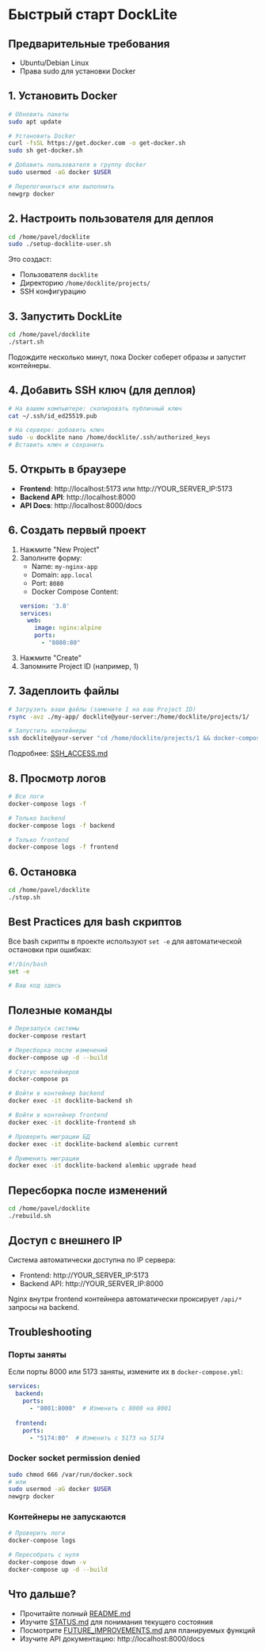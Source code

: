 # Быстрый старт DockLite

## Предварительные требования

- Ubuntu/Debian Linux
- Права sudo для установки Docker

## 1. Установить Docker

```bash
# Обновить пакеты
sudo apt update

# Установить Docker
curl -fsSL https://get.docker.com -o get-docker.sh
sudo sh get-docker.sh

# Добавить пользователя в группу docker
sudo usermod -aG docker $USER

# Перелогиниться или выполнить
newgrp docker
```

## 2. Настроить пользователя для деплоя

```bash
cd /home/pavel/docklite
sudo ./setup-docklite-user.sh
```

Это создаст:
- Пользователя `docklite`
- Директорию `/home/docklite/projects/`
- SSH конфигурацию

## 3. Запустить DockLite

```bash
cd /home/pavel/docklite
./start.sh
```

Подождите несколько минут, пока Docker соберет образы и запустит контейнеры.

## 4. Добавить SSH ключ (для деплоя)

```bash
# На вашем компьютере: скопировать публичный ключ
cat ~/.ssh/id_ed25519.pub

# На сервере: добавить ключ
sudo -u docklite nano /home/docklite/.ssh/authorized_keys
# Вставить ключ и сохранить
```

## 5. Открыть в браузере

- **Frontend**: http://localhost:5173 или http://YOUR_SERVER_IP:5173
- **Backend API**: http://localhost:8000
- **API Docs**: http://localhost:8000/docs

## 6. Создать первый проект

1. Нажмите "New Project"
2. Заполните форму:
   - Name: `my-nginx-app`
   - Domain: `app.local`
   - Port: `8080`
   - Docker Compose Content:
   ```yaml
   version: '3.8'
   services:
     web:
       image: nginx:alpine
       ports:
         - "8080:80"
   ```
3. Нажмите "Create"
4. Запомните Project ID (например, 1)

## 7. Задеплоить файлы

```bash
# Загрузить ваши файлы (замените 1 на ваш Project ID)
rsync -avz ./my-app/ docklite@your-server:/home/docklite/projects/1/

# Запустить контейнеры
ssh docklite@your-server "cd /home/docklite/projects/1 && docker-compose up -d"
```

Подробнее: [SSH_ACCESS.md](./SSH_ACCESS.md)

## 8. Просмотр логов

```bash
# Все логи
docker-compose logs -f

# Только backend
docker-compose logs -f backend

# Только frontend
docker-compose logs -f frontend
```

## 6. Остановка

```bash
cd /home/pavel/docklite
./stop.sh
```

## Best Practices для bash скриптов

Все bash скрипты в проекте используют `set -e` для автоматической остановки при ошибках:

```bash
#!/bin/bash
set -e

# Ваш код здесь
```

## Полезные команды

```bash
# Перезапуск системы
docker-compose restart

# Пересборка после изменений
docker-compose up -d --build

# Статус контейнеров
docker-compose ps

# Войти в контейнер backend
docker exec -it docklite-backend sh

# Войти в контейнер frontend
docker exec -it docklite-frontend sh

# Проверить миграции БД
docker exec -it docklite-backend alembic current

# Применить миграции
docker exec -it docklite-backend alembic upgrade head
```

## Пересборка после изменений

```bash
cd /home/pavel/docklite
./rebuild.sh
```

## Доступ с внешнего IP

Система автоматически доступна по IP сервера:
- Frontend: http://YOUR_SERVER_IP:5173
- Backend API: http://YOUR_SERVER_IP:8000

Nginx внутри frontend контейнера автоматически проксирует `/api/*` запросы на backend.

## Troubleshooting

### Порты заняты

Если порты 8000 или 5173 заняты, измените их в `docker-compose.yml`:

```yaml
services:
  backend:
    ports:
      - "8001:8000"  # Изменить с 8000 на 8001
  
  frontend:
    ports:
      - "5174:80"  # Изменить с 5173 на 5174
```

### Docker socket permission denied

```bash
sudo chmod 666 /var/run/docker.sock
# или
sudo usermod -aG docker $USER
newgrp docker
```

### Контейнеры не запускаются

```bash
# Проверить логи
docker-compose logs

# Пересобрать с нуля
docker-compose down -v
docker-compose up -d --build
```

## Что дальше?

- Прочитайте полный [README.md](./README.md)
- Изучите [STATUS.md](./STATUS.md) для понимания текущего состояния
- Посмотрите [FUTURE_IMPROVEMENTS.md](./FUTURE_IMPROVEMENTS.md) для планируемых функций
- Изучите API документацию: http://localhost:8000/docs

